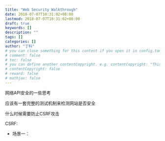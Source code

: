 ```yaml
---
title: "Web Security Walkthrough"
date: 2018-07-07T10:31:02+08:00
lastmod: 2018-07-07T10:31:02+08:00
draft: true
keywords: []
description: ""
tags: []
categories: []
author: "丁科"
# you can close something for this content if you open it in config.toml.
# comment: false
# toc: false
# you can define another contentCopyright. e.g. contentCopyright: "This is an another copyright."
# contentCopyright: false
# reward: false
# mathjax: false
---
```


网络API安全的一些思考

应该有一套完整的测试机制来检测网站是否安全

什么时候需要防止CSRF攻击
<!--more-->

CSRF:

* 场景一：
